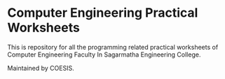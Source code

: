 # Computer Engineering Practical Worksheets
This is repository for all the programming related practical worksheets of Computer Engineering Faculty In Sagarmatha Engineering College.

Maintained by COESIS.
